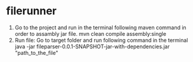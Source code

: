 # filerunner
1. Go to the project and run in the terminal following maven command in order to assambly jar file.
  mvn clean compile assembly:single
2. Run file: Go to target folder and run following command in the terminal 
  java -jar fileparser-0.0.1-SNAPSHOT-jar-with-dependencies.jar "path_to_the_file"
